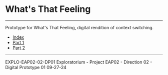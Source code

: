 # What's That Feeling 
---
Prototype for What's That Feeling, digital rendition of context switching.

- [Index](https://leils.github.io/EXPLO-EAP02-02-DP01-WhatsThatFeeling)
- [Part 1](https://leils.github.io/EXPLO-EAP02-02-DP01-WhatsThatFeeling/01/)
- [Part 2](https://leils.github.io/EXPLO-EAP02-02-DP01-WhatsThatFeeling/02/)

---

EXPLO-EAP02-02-DP01
Exploratorium - Project EAP02 - Direction 02 - Digital Prototype 01
09-27-24


